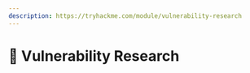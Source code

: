 ```yaml
---
description: https://tryhackme.com/module/vulnerability-research
---
```


# 🐞 Vulnerability Research

